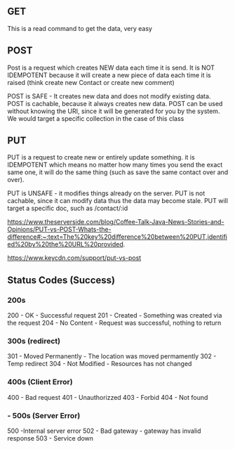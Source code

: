 ## GET

This is a read command to get the data, very easy

## POST

Post is a request which creates NEW data each time it is send. It is NOT IDEMPOTENT because it will create a new piece of data each time it is raised (think create new Contact or create new comment)

POST is SAFE - It creates new data and does not modify existing data.
POST is cachable, because it always creates new data.
POST can be used without knowing the URI, since it will be generated for you by the system.
We would target a specific collection in the case of this class

## PUT

PUT is a request to create new or entirely update something. it is IDEMPOTENT which means no matter how many times you send the exact same one, it will do the same thing (such as save the same contact over and over).

PUT is UNSAFE - it modifies things already on the server.
PUT is not cachable, since it can modify data thus the data may become stale.
PUT will target a specific doc, such as /contact/:id

https://www.theserverside.com/blog/Coffee-Talk-Java-News-Stories-and-Opinions/PUT-vs-POST-Whats-the-difference#:~:text=The%20key%20difference%20between%20PUT,identified%20by%20the%20URL%20provided.

https://www.keycdn.com/support/put-vs-post

## Status Codes (Success)

### 200s

200 - OK - Successful request
201 - Created - Something was created via the request
204 - No Content - Request was successful, nothing to return

### 300s (redirect)

301 - Moved Permanently - The location was moved permamently
302 - Temp redirect
304 - Not Modified - Resources has not changed

### 400s (Client Error)

400 - Bad request
401 - Unauthorizzed
403 - Forbid
404 - Not found

### - 500s (Server Error)

500 -Internal server error
502 - Bad gateway - gateway has invalid response
503 - Service down

